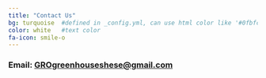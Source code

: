 ```yaml
---
title: "Contact Us"
bg: turquoise  #defined in _config.yml, can use html color like '#0fbfcf'
color: white   #text color
fa-icon: smile-o
---
```


### Email: GROgreenhouseshese@gmail.com